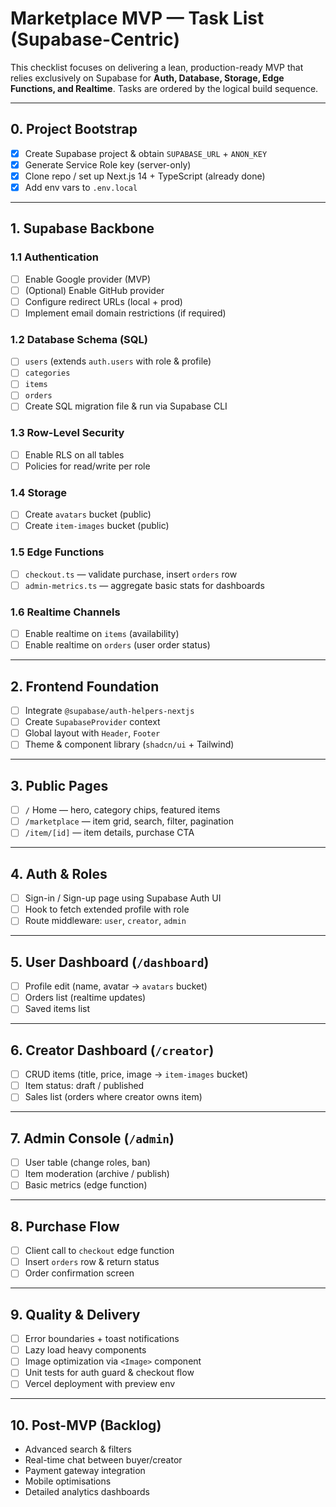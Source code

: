 # Marketplace MVP — Task List (Supabase-Centric)

This checklist focuses on delivering a lean, production-ready MVP that relies exclusively on Supabase for **Auth, Database, Storage, Edge Functions, and Realtime**.  Tasks are ordered by the logical build sequence.

---

## 0. Project Bootstrap
- [x] Create Supabase project & obtain `SUPABASE_URL` + `ANON_KEY`
- [x] Generate Service Role key (server-only)
- [x] Clone repo / set up Next.js 14 + TypeScript (already done)
- [x] Add env vars to `.env.local`

---

## 1. Supabase Backbone
### 1.1 Authentication
- [ ] Enable Google provider (MVP)
- [ ] (Optional) Enable GitHub provider
- [ ] Configure redirect URLs (local + prod)
- [ ] Implement email domain restrictions (if required)

### 1.2 Database Schema (SQL)
- [ ] `users` (extends `auth.users` with role & profile)
- [ ] `categories`
- [ ] `items`
- [ ] `orders`
- [ ] Create SQL migration file & run via Supabase CLI

### 1.3 Row-Level Security
- [ ] Enable RLS on all tables
- [ ] Policies for read/write per role

### 1.4 Storage
- [ ] Create `avatars` bucket (public)
- [ ] Create `item-images` bucket (public)

### 1.5 Edge Functions
- [ ] `checkout.ts` — validate purchase, insert `orders` row
- [ ] `admin-metrics.ts` — aggregate basic stats for dashboards

### 1.6 Realtime Channels
- [ ] Enable realtime on `items` (availability)
- [ ] Enable realtime on `orders` (user order status)

---

## 2. Frontend Foundation
- [ ] Integrate `@supabase/auth-helpers-nextjs`
- [ ] Create `SupabaseProvider` context
- [ ] Global layout with `Header`, `Footer`
- [ ] Theme & component library (`shadcn/ui` + Tailwind)

---

## 3. Public Pages
- [ ] `/` Home — hero, category chips, featured items
- [ ] `/marketplace` — item grid, search, filter, pagination
- [ ] `/item/[id]` — item details, purchase CTA

---

## 4. Auth & Roles
- [ ] Sign-in / Sign-up page using Supabase Auth UI
- [ ] Hook to fetch extended profile with role
- [ ] Route middleware: `user`, `creator`, `admin`

---

## 5. User Dashboard (`/dashboard`)
- [ ] Profile edit (name, avatar → `avatars` bucket)
- [ ] Orders list (realtime updates)
- [ ] Saved items list

---

## 6. Creator Dashboard (`/creator`)
- [ ] CRUD items (title, price, image → `item-images` bucket)
- [ ] Item status: draft / published
- [ ] Sales list (orders where creator owns item)

---

## 7. Admin Console (`/admin`)
- [ ] User table (change roles, ban)
- [ ] Item moderation (archive / publish)
- [ ] Basic metrics (edge function)

---

## 8. Purchase Flow
- [ ] Client call to `checkout` edge function
- [ ] Insert `orders` row & return status
- [ ] Order confirmation screen

---

## 9. Quality & Delivery
- [ ] Error boundaries + toast notifications
- [ ] Lazy load heavy components
- [ ] Image optimization via `<Image>` component
- [ ] Unit tests for auth guard & checkout flow
- [ ] Vercel deployment with preview env

---

## 10. Post-MVP (Backlog)
- Advanced search & filters
- Real-time chat between buyer/creator
- Payment gateway integration
- Mobile optimisations
- Detailed analytics dashboards 